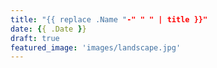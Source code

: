 ```yaml
---
title: "{{ replace .Name "-" " " | title }}"
date: {{ .Date }}
draft: true
featured_image: 'images/landscape.jpg'
---
```

